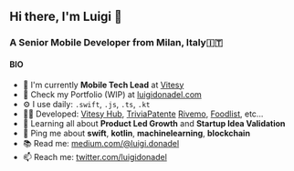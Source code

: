 ## Hi there, I'm Luigi 👋

### A Senior Mobile Developer from Milan, Italy🇮🇹

#### BIO

- 🏢 I'm currently **Mobile Tech Lead** at [Vitesy](https://vitesy.com)
- 🔨 Check my Portfolio (WIP) at [luigidonadel.com](https://luigidonadel.com)
- ⚙️ I use daily: `.swift`, `.js`, `.ts`, `.kt`
- 🧑‍💻 Developed: [Vitesy Hub](https://apps.apple.com/it/app/vitesy-hub/id1459078334), [TriviaPatente](https://triviapatente.github.io/) [Rivemo](https://play.google.com/store/apps/details?id=it.wedigital.rivemo&hl=it&gl=US), [Foodlist](https://apps.apple.com/us/app/foodlist/id1407984350), etc…
- 🌱 Learning all about **Product Led Growth** and **Startup Idea Validation**
- 💬 Ping me about **swift**, **kotlin**, **machinelearning**, **blockchain**
- 📚 Read me: [medium.com/@luigi.donadel](https://medium.com/@luigi.donadel)
- 📫 Reach me: [twitter.com/luigidonadel](https://twitter.com/luigidonadel)
